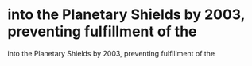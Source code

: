 # into the Planetary Shields by 2003, preventing fulfillment of the

into the Planetary Shields by 2003, preventing fulfillment of the